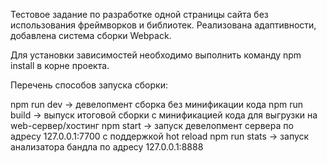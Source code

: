 Тестовое задание по разработке одной страницы сайта без использования фреймворков и библиотек. Реализована адаптивности, добавлена система сборки Webpack.

Для установки зависимостей необходимо выполнить команду npm install в корне проекта.

Перечень способов запуска сборки:

npm run dev -> девелопмент сборка без минификации кода
npm run build -> выпуск итоговой сборки с минификацией кода для выгрузки на web-сервер/хостинг
npm start -> запуск девелопмент сервера по адресу 127.0.0.1:7700 с поддержкой hot reload
npm run stats -> запуск анализатора бандла по адресу 127.0.0.1:8888